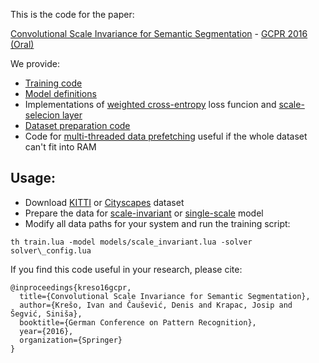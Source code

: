 This is the code for the paper:

[Convolutional Scale Invariance for Semantic Segmentation](https://ivankreso.github.io/publications) - [GCPR 2016 (Oral)](http://www.kcmweb.de/conferences/gcpr2016)


We provide:
- [Training code](https://github.com/ivankreso/scale-invariant-cnn/blob/master/train.lua)
- [Model definitions](https://github.com/ivankreso/scale-invariant-cnn/tree/master/models)
- Implementations of [weighted cross-entropy](https://github.com/ivankreso/scale-invariant-cnn/blob/master/layers/SpatialCrossEntropyCriterionWithIgnore.lua) loss funcion and [scale-selecion layer](https://github.com/ivankreso/scale-invariant-cnn/blob/master/layers/PyramidMultiplexer.lua)
- [Dataset preparation code](https://github.com/ivankreso/scale-invariant-cnn/tree/master/preprocessing) 
- Code for [multi-threaded data prefetching](https://github.com/ivankreso/scale-invariant-cnn/blob/master/data_container_multifile_threaded.lua) useful if the whole dataset can't fit into RAM


## Usage:
- Download [KITTI](http://www.zemris.fer.hr/~ssegvic/multiclod/kitti_semseg_unizg.shtml) or [Cityscapes](https://www.cityscapes-dataset.com) dataset
- Prepare the data for [scale-invariant](https://github.com/ivankreso/scale-invariant-cnn/blob/master/models/scale_invariant.lua) or [single-scale](https://github.com/ivankreso/scale-invariant-cnn/blob/master/models/single_scale.lua) model
- Modify all data paths for your system and run the training script:
```
th train.lua -model models/scale_invariant.lua -solver solver\_config.lua
```


If you find this code useful in your research, please cite:

```
@inproceedings{kreso16gcpr,
  title={Convolutional Scale Invariance for Semantic Segmentation},
  author={Krešo, Ivan and Čaušević, Denis and Krapac, Josip and Šegvić, Siniša},
  booktitle={German Conference on Pattern Recognition},
  year={2016},
  organization={Springer}
}
```

